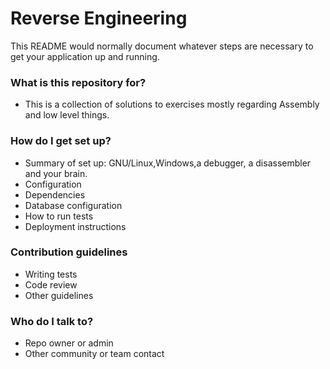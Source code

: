 # Reverse Engineering

This README would normally document whatever steps are necessary to get your application up and running.

### What is this repository for? ###

* This is a collection of solutions to exercises mostly regarding Assembly and low level things.

### How do I get set up? ###

* Summary of set up: GNU/Linux,Windows,a debugger, a disassembler and your brain.
* Configuration
* Dependencies
* Database configuration
* How to run tests
* Deployment instructions

### Contribution guidelines ###

* Writing tests
* Code review
* Other guidelines

### Who do I talk to? ###

* Repo owner or admin
* Other community or team contact
